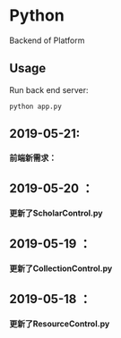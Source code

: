 # Python
Backend of Platform

## Usage

Run back end server:

```
python app.py
```

## 2019-05-21:

#### 前端新需求：


## 2019-05-20 ：

#### 更新了ScholarControl.py


## 2019-05-19 ：

#### 更新了CollectionControl.py


## 2019-05-18 ：

#### 更新了ResourceControl.py
